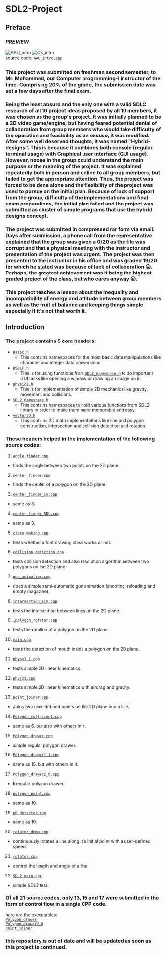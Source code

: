# SDL2-Project
## Preface
### <i>PREVIEW</i>
![AAU_intro](https://github.com/Wildude/SDL2-Project/blob/main/Images/AAU_intro.gif)
![CS_intro](https://github.com/Wildude/SDL2-Project/blob/main/Images/CS_intro.gif)
<br>
<bold>source code: <a href = "https://github.com/Wildude/SDL2-Project/blob/main/source_codes/AAU_intro.cpp">`AAU_intro.cpp`</a> </bold> <br> 
## <underline>
### This project was submitted on freshman second semester, to Mr. Mohammed, our Computer programming-I instructor of the time. Comprising 20% of the grade, the submission date was set a few days after the final exam.
### Being the least absurd and the only one with a valid SDLC research of all 10 project ideas proposed by all 10 members, it was chosen as the group's project. It was initially planned to be a 2D video game/engine, but having feared potential denial of collaboration from group members who would take difficulty of the operation and feasibility as an excuse, it was modified. After some well deserved thoughts, it was named "Hybrid-designs". This is because it combines both console (regular terminal usage) with Graphical user interface (GUI usage). However, noone in the group could understand the main purpose or the meaning of the project. It was explained repeatedly both in person and online to all group members, but failed to get the appropriate attention. Thus, the project was forced to be done alone and the flexibility of the project was used to pursue on the initial plan. Because of lack of support from the group, difficulty of the implementations and final exam preparations, the initial plan failed and the project was submitted as cluster of simple programs that use the hybrid designs concept.
### The project was submitted in compressed rar form via email. Days after submission, a phone call from the representative explained that the group was given a 0/20 as the file was corrupt and that a physical meeting with the instructor and presentation of the project was urgent. The project was then presented to the instructor in his office and was graded 19/20 for which he stated was because of lack of collaboration 😑. Perhaps, the greatest achievement was it being the highest graded project of the class, but who cares anyway 😒.
### This project teaches a lesson about the inequality and incompatibility of energy and attitude between group members as well as the fruit of balance and keeping things simple especially if it's not that worth it.
## Introduction
### The project contains 5 core headers:
- <a href = "https://github.com/Wildude/SDL2-Project/blob/main/Files/Headers/Basic.h">`Basic.h`</a>
  - This contains namespaces for the most basic data manipulations like character and integer data conversions.
- <a href = "https://github.com/Wildude/SDL2-Project/blob/main/Files/Headers/BSDLF.h">`BSDLF.h`</a>
  - This is for using functions from <a href = "https://github.com/Wildude/SDL2-Project/blob/main/Files/Headers/SDL2_namespace.h">`SDL2_namespace.h`</a> to do important GUI tasks like opening a window or drawing an image on it.
- <a href = "https://github.com/Wildude/SDL2-Project/blob/main/Files/Headers/physics.h">`physics.h`</a>
  - This is for implementation of simple 2D mechanics like gravity, movement and collisions.
- <a href = "https://github.com/Wildude/SDL2-Project/blob/main/Files/Headers/SDL2_namespace.h">`SDL2_namespace.h`</a>
  - This contains namespaces to hold various functions from SDL2 library in order to make them more memorable and easy.
- <a href = "https://github.com/Wildude/SDL2-Project/blob/main/Files/Headers/vector2D.h">`vector2D.h`</a>
  - This contains 2D math implementations like line and polygon construction, intersection and collision detection and rotation.
### These headers helped in the implementation of the following source codes:
1. <a href = "https://github.com/Wildude/SDL2-Project/blob/main/source_codes/angle_finder.cpp">`angle_finder.cpp`</a>
  - finds the angle between two points on the 2D plane.
2. <a href = "https://github.com/Wildude/SDL2-Project/blob/main/source_codes/center_finder.cpp">`center_finder.cpp`</a>
  - finds the center of a polygon on the 2D plane.
3. <a href = "https://github.com/Wildude/SDL2-Project/blob/main/source_codes/center_finder_iy.cpp">`center_finder_iy.cpp`</a>
  - same as 3.
4. <a href = "https://github.com/Wildude/SDL2-Project/blob/main/source_codes/center_finder_SDL.cpp">`center_finder_SDL.cpp`</a>
  - same as 3.
5. <a href = "https://github.com/Wildude/SDL2-Project/blob/main/source_codes/class_making.cpp">`class_making.cpp`</a>
  - tests whether a font drawing class works or not.
6. <a href = "https://github.com/Wildude/SDL2-Project/blob/main/source_codes/collision_detection.cpp">`collision_detection.cpp`</a>
  - tests collision detection and also resolution algorithm between two polygons on the 2D plane.
7. <a href = "https://github.com/Wildude/SDL2-Project/blob/main/source_codes/gun_animation.cpp">`gun_animation.cpp`</a>
  - does a simple semi-automatic gun animation (shooting, reloading and empty magazine).
8. <a href = "https://github.com/Wildude/SDL2-Project/blob/main/source_codes/intersection_sim.cpp">`intersection_sim.cpp`</a>
  - tests the intersection between lines on the 2D plane.
9. <a href = "https://github.com/Wildude/SDL2-Project/blob/main/source_codes/Ipolygon_rotator.cpp">`Ipolygon_rotator.cpp`</a>
  - tests the rotation of a polygon on the 2D plane.
10. <a href = "https://github.com/Wildude/SDL2-Project/blob/main/source_codes/main.cpp">`main.cpp`</a>
  - tests the detection of mouth inside a polygon on the 2D plane.
11. <a href = "https://github.com/Wildude/SDL2-Project/blob/main/source_codes/physx1_1.cpp">`physx1_1.cpp`</a>
  - tests simple 2D linear kinematics.
12. <a href = "https://github.com/Wildude/SDL2-Project/blob/main/source_codes/physx1.cpp">`physx1.cpp`</a>
  - tests simple 2D linear kinematics with airdrag and gravity.
13. <a href = "https://github.com/Wildude/SDL2-Project/blob/main/source_codes/point_joiner.cpp">`point_joiner.cpp`</a>
  - Joins two user-defined points on the 2D plane into a line.
14. <a href = "https://github.com/Wildude/SDL2-Project/blob/main/source_codes/Polygon_collision1.cpp">`Polygon_collision1.cpp`</a>
  - same as 6. but also with others in it.
15. <a href = "https://github.com/Wildude/SDL2-Project/blob/main/source_codes/Polygon_drawer.cpp">`Polygon_drawer.cpp`</a>
  - simple regular polygon drawer.
16. <a href = "https://github.com/Wildude/SDL2-Project/blob/main/source_codes/Polygon_drawer1_1.cpp">`Polygon_drawer1_1.cpp`</a>
  - same as 15. but with others in it.
17. <a href = "https://github.com/Wildude/SDL2-Project/blob/main/source_codes/Polygon_drawer2_0.cpp">`Polygon_drawer2_0.cpp`</a>
  - Irregular polygon drawer.
18. <a href = "https://github.com/Wildude/SDL2-Project/blob/main/source_codes/polygon_point.cpp">`polygon_point.cpp`</a>
  - same as 10. 
19. <a href = "https://github.com/Wildude/SDL2-Project/blob/main/source_codes/pP_detector.cpp">`pP_detector.cpp`</a>
  - same as 10.
20. <a href = "https://github.com/Wildude/SDL2-Project/blob/main/source_codes/rotator_demo.cpp">`rotator_demo.cpp`</a>
  - continuously rotates a line along it's initial point with a user-defined speed.
21. <a href = "https://github.com/Wildude/SDL2-Project/blob/main/source_codes/rotator.cpp">`rotator.cpp`</a>
  - control the length and angle of a line.
22. <a href = "https://github.com/Wildude/SDL2-Project/blob/main/source_codes/SDL2_main.cpp">`SDL2_main.cpp`</a>
  - simple SDL2 test.
### Of all 21 source codes, only 13, 15 and 17 were submitted in the form of control flow in a single CPP code.
here are the executables: <br>
<a href = "https://github.com/Wildude/SDL2-Project/blob/main/Polygon_drawer.exe%20-%20Shortcut.lnk">`Polygon_drawer`</a> <br>
<a href = "https://github.com/Wildude/SDL2-Project/blob/main/Polygon_drawer2_0.exe%20-%20Shortcut.lnk">`Polygon_drawer2_0`</a> <br>
<a href = "https://github.com/Wildude/SDL2-Project/blob/main/point_joiner.exe%20-%20Shortcut.lnk">`point_joiner`</a> <br>
### this repository is out of date and will be updated as soon as this project is continued.
